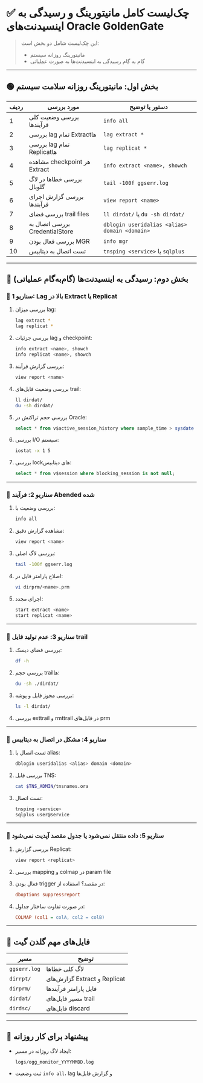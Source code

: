 
# ✅ چک‌لیست کامل مانیتورینگ و رسیدگی به اینسیدنت‌های Oracle GoldenGate

> این چک‌لیست شامل دو بخش است:
> - مانیتورینگ روزانه سیستم
> - گام به گام رسیدگی به اینسیدنت‌ها به صورت عملیاتی

---

## 🟢 بخش اول: مانیتورینگ روزانه سلامت سیستم

| ردیف | مورد بررسی | دستور یا توضیح |
|------|-------------|----------------|
| 1 | بررسی وضعیت کلی فرآیندها | `info all` |
| 2 | بررسی lag تمام Extractها | `lag extract *` |
| 3 | بررسی lag تمام Replicatها | `lag replicat *` |
| 4 | مشاهده checkpoint هر Extract | `info extract <name>, showch` |
| 5 | بررسی خطاها در لاگ گلوبال | `tail -100f ggserr.log` |
| 6 | بررسی گزارش اجرای فرآیندها | `view report <name>` |
| 7 | بررسی فضای trail files | `ll dirdat/` یا `du -sh dirdat/` |
| 8 | بررسی اتصال به CredentialStore | `dblogin useridalias <alias> domain <domain>` |
| 9 | بررسی فعال بودن MGR | `info mgr` |
| 10 | تست اتصال به دیتابیس | `tnsping <service>` یا `sqlplus` |

---

## 🔴 بخش دوم: رسیدگی به اینسیدنت‌ها (گام‌به‌گام عملیاتی)

### 📌 سناریو 1: Lag بالا در Extract یا Replicat

1. بررسی میزان lag:
   ```bash
   lag extract *
   lag replicat *
   ```

2. بررسی جزئیات lag و checkpoint:
   ```bash
   info extract <name>, showch
   info replicat <name>, showch
   ```

3. بررسی گزارش فرآیند:
   ```bash
   view report <name>
   ```

4. بررسی وضعیت فایل‌های trail:
   ```bash
   ll dirdat/
   du -sh dirdat/
   ```

5. بررسی حجم تراکنش در Oracle:
   ```sql
   select * from v$active_session_history where sample_time > sysdate - 1/24/12;
   ```

6. بررسی I/O سیستم:
   ```bash
   iostat -x 1 5
   ```

7. بررسی lockهای دیتابیس:
   ```sql
   select * from v$session where blocking_session is not null;
   ```

---

### 📌 سناریو 2: فرآیند Abended شده

1. بررسی وضعیت با:
   ```bash
   info all
   ```

2. مشاهده گزارش دقیق:
   ```bash
   view report <name>
   ```

3. بررسی لاگ اصلی:
   ```bash
   tail -100f ggserr.log
   ```

4. اصلاح پارامتر فایل در:
   ```bash
   vi dirprm/<name>.prm
   ```

5. اجرای مجدد:
   ```bash
   start extract <name>
   start replicat <name>
   ```

---

### 📌 سناریو 3: عدم تولید فایل trail

1. بررسی فضای دیسک:
   ```bash
   df -h
   ```

2. بررسی حجم trailها:
   ```bash
   du -sh ./dirdat/
   ```

3. بررسی مجوز فایل و پوشه:
   ```bash
   ls -l dirdat/
   ```

4. بررسی exttrail و rmttrail در فایل‌های prm

---

### 📌 سناریو 4: مشکل در اتصال به دیتابیس

1. تست اتصال با alias:
   ```bash
   dblogin useridalias <alias> domain <domain>
   ```

2. بررسی فایل TNS:
   ```bash
   cat $TNS_ADMIN/tnsnames.ora
   ```

3. تست اتصال:
   ```bash
   tnsping <service>
   sqlplus user@service
   ```

---

### 📌 سناریو 5: داده منتقل نمی‌شود یا جدول مقصد آپدیت نمی‌شود

1. بررسی گزارش Replicat:
   ```bash
   view report <replicat>
   ```

2. بررسی mapping و colmap در param file

3. فعال بودن trigger در مقصد؟
   استفاده از:
   ```ini
   dboptions suppressreport
   ```

4. در صورت تفاوت ساختار جداول:
   ```ini
   COLMAP (col1 = colA, col2 = colB)
   ```

---

## 📁 فایل‌های مهم گلدن گیت

| مسیر | توضیح |
|------|--------|
| `ggserr.log` | لاگ کلی خطاها |
| `dirrpt/` | گزارش‌های Extract و Replicat |
| `dirprm/` | فایل پارامتر فرآیندها |
| `dirdat/` | مسیر فایل‌های trail |
| `dirdsc/` | فایل‌های discard |

---

## 📝 پیشنهاد برای کار روزانه

- ایجاد لاگ روزانه در مسیر:
  ```
  logs/ogg_monitor_YYYYMMDD.log
  ```
- ثبت وضعیت `info all`، lag و گزارش فایل‌ها
